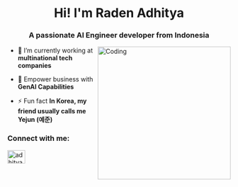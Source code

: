 <h1 align="center">Hi! I'm Raden Adhitya</h1>
<h3 align="center">A passionate AI Engineer developer from Indonesia</h3>
<img align="right" alt="Coding" width="300" src="https://miro.medium.com/max/1360/1*nWQ_U5NKEfNeGCTfh_2-Mw.gif">

- 🔭 I’m currently working at **multinational tech companies**

- 🌱 Empower business with **GenAI Capabilities**

- ⚡ Fun fact **In Korea, my friend usually calls me Yejun (예준)**

<h3 align="left">Connect with me:</h3>
<p align="left">
<a href="https://linkedin.com/in/adhityaraar" target="blank"><img align="center" src="https://raw.githubusercontent.com/rahuldkjain/github-profile-readme-generator/master/src/images/icons/Social/linked-in-alt.svg" alt="adhityaraar" height="30" width="40" /></a>
</p>

